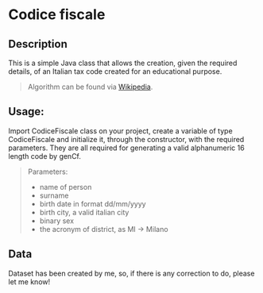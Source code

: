 # Codice fiscale
## Description
This is a simple Java class that allows the creation, given the required details, of an Italian tax code created for an educational purpose.
> Algorithm can be found via [Wikipedia](https://en.wikipedia.org/wiki/Italian_fiscal_code).

## Usage:
Import CodiceFiscale class on your project, create a variable of type CodiceFiscale and initialize it, through the constructor, with the required parameters. They are all required for generating a valid alphanumeric 16 length code by genCf.
> Parameters:
>- name of person
>- surname
>- birth date in format dd/mm/yyyy
>- birth city, a valid italian city
>- binary sex
>- the acronym of district, as MI -> Milano

## Data
Dataset has been created by me, so, if there is any correction to do, please let me know!